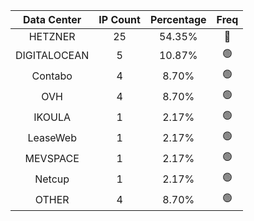 | Data Center | IP Count | Percentage | Freq |
|:------------:|:--------:|:-----------:|:-----:|
| HETZNER | 25 | 54.35% | 🔴 |
| DIGITALOCEAN | 5 | 10.87% | 🟢 |
| Contabo | 4 | 8.70% | 🟢 |
| OVH | 4 | 8.70% | 🟢 |
| IKOULA | 1 | 2.17% | 🟢 |
| LeaseWeb | 1 | 2.17% | 🟢 |
| MEVSPACE | 1 | 2.17% | 🟢 |
| Netcup | 1 | 2.17% | 🟢 |
| OTHER | 4 | 8.70% | 🟢 |
